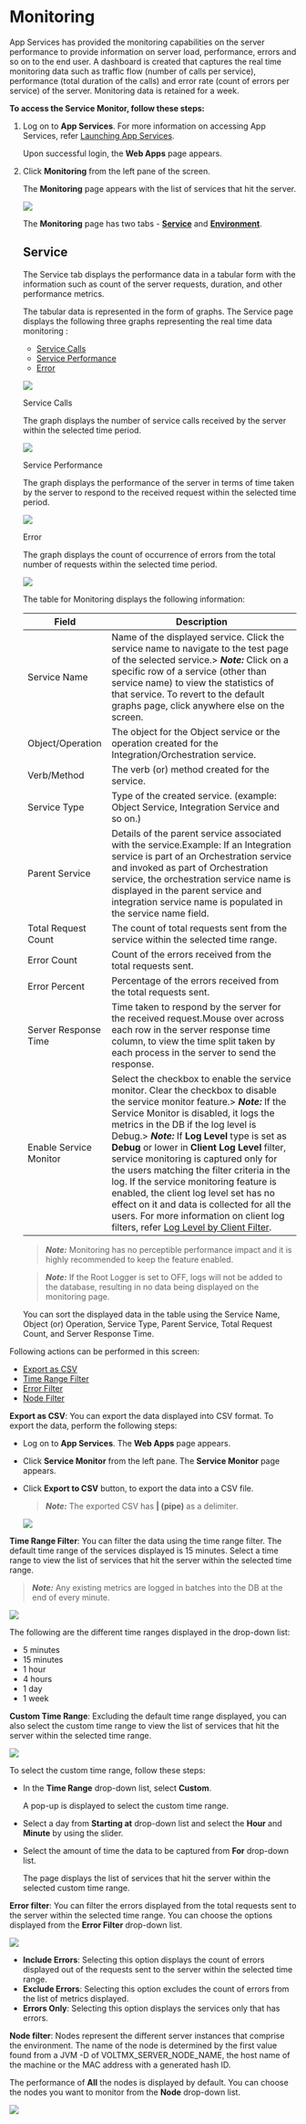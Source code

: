                             

Monitoring
==========

App Services has provided the monitoring capabilities on the server performance to provide information on server load, performance, errors and so on to the end user. A dashboard is created that captures the real time monitoring data such as traffic flow (number of calls per service), performance (total duration of the calls) and error rate (count of errors per service) of the server. Monitoring data is retained for a week.

**To access the Service Monitor, follow these steps:**

1.  Log on to **App Services**. For more information on accessing App Services, refer [Launching App Services](Launching_Admin_Console.md).
    
    Upon successful login, the **Web Apps** page appears.
    
2.  Click **Monitoring** from the left pane of the screen.
    
    The **Monitoring** page appears with the list of services that hit the server.
    
    ![](Resources/Images/Service_Monitor_623x301.png)
    
    The **Monitoring** page has two tabs - **[Service](#service)** and **[Environment](#Environm)**.
    
    Service
    -------
    
    The Service tab displays the performance data in a tabular form with the information such as count of the server requests, duration, and other performance metrics.
    
    The tabular data is represented in the form of graphs. The Service page displays the following three graphs representing the real time data monitoring :
    
    *   [Service Calls](#Calls)
    *   [Service Performance](#Performance)
    *   [Error](#Error)
    
    ![](Resources/Images/Service_626x310.png)
    
    Service Calls
    
    The graph displays the number of service calls received by the server within the selected time period.
    
    ![](Resources/Images/Service_Calls_354x301.png)
    
    Service Performance
    
    The graph displays the performance of the server in terms of time taken by the server to respond to the received request within the selected time period.
    
    ![](Resources/Images/Service_Performance_353x284.png)
    
    Error
    
    The graph displays the count of occurrence of errors from the total number of requests within the selected time period.
    
    ![](Resources/Images/Error_353x285.png)
    
    The table for Monitoring displays the following information:
    
    | Field | Description |
    | --- | --- |
    | Service Name | Name of the displayed service. Click the service name to navigate to the test page of the selected service.> **_Note:_** Click on a specific row of a service (other than service name) to view the statistics of that service. To revert to the default graphs page, click anywhere else on the screen. |
    | Object/Operation | The object for the Object service or the operation created for the Integration/Orchestration service. |
    | Verb/Method | The verb (or) method created for the service. |
    | Service Type | Type of the created service. (example: Object Service, Integration Service and so on.) |
    | Parent Service | Details of the parent service associated with the service.Example: If an Integration service is part of an Orchestration service and invoked as part of Orchestration service, the orchestration service name is displayed in the parent service and integration service name is populated in the service name field. |
    | Total Request Count | The count of total requests sent from the service within the selected time range. |
    | Error Count | Count of the errors received from the total requests sent. |
    | Error Percent | Percentage of the errors received from the total requests sent. |
    | Server Response Time | Time taken to respond by the server for the received request.Mouse over across each row in the server response time column, to view the time split taken by each process in the server to send the response. |
    | Enable Service Monitor | Select the checkbox to enable the service monitor. Clear the checkbox to disable the service monitor feature.> **_Note:_** If the Service Monitor is disabled, it logs the metrics in the DB if the log level is Debug.> **_Note:_** If **Log Level** type is set as **Debug** or lower in **Client Log Level** filter, service monitoring is captured only for the users matching the filter criteria in the log. If the service monitoring feature is enabled, the client log level set has no effect on it and data is collected for all the users. For more information on client log filters, refer [Log Level by Client Filter](Settings.md#loglevel_Client). |
    
    > **_Note:_** Monitoring has no perceptible performance impact and it is highly recommended to keep the feature enabled.<br>

    > **_Note:_** If the Root Logger is set to OFF, logs will not be added to the database, resulting in no data being displayed on the monitoring page.
      
    You can sort the displayed data in the table using the Service Name, Object (or) Operation, Service Type, Parent Service, Total Request Count, and Server Response Time.
    

Following actions can be performed in this screen:

*   [Export as CSV](#Export_CSV)
*   [Time Range Filter](#Time_Range)
*   [Error Filter](#Error_filter)
*   [Node Filter](#Node)

**Export as CSV**: You can export the data displayed into CSV format. To export the data, perform the following steps:

*   Log on to **App Services**. The **Web Apps** page appears.
*   Click **Service Monitor** from the left pane. The **Service Monitor** page appears.
*   Click **Export to CSV** button, to export the data into a CSV file.
    
    > **_Note:_** The exported CSV has **| (pipe)** as a delimiter.
    
    ![](Resources/Images/CSV_format.png)
    

**Time Range Filter**: You can filter the data using the time range filter. The default time range of the services displayed is 15 minutes. Select a time range to view the list of services that hit the server within the selected time range.

> **_Note:_** Any existing metrics are logged in batches into the DB at the end of every minute.

![](Resources/Images/Time_range.png)

The following are the different time ranges displayed in the drop-down list:

*   5 minutes
*   15 minutes
*   1 hour
*   4 hours
*   1 day
*   1 week

**Custom Time Range**: Excluding the default time range displayed, you can also select the custom time range to view the list of services that hit the server within the selected time range.

![](Resources/Images/Integration/Custom_Timerange.png)

To select the custom time range, follow these steps:

*   In the **Time Range** drop-down list, select **Custom**.
    
    A pop-up is displayed to select the custom time range.
    
*   Select a day from **Starting at** drop-down list and select the **Hour** and **Minute** by using the slider.
*   Select the amount of time the data to be captured from **For** drop-down list.
    
    The page displays the list of services that hit the server within the selected custom time range.
    

**Error filter**: You can filter the errors displayed from the total requests sent to the server within the selected time range. You can choose the options displayed from the **Error Filter** drop-down list.

![](Resources/Images/Error_filter.png)

*   **Include Errors**: Selecting this option displays the count of errors displayed out of the requests sent to the server within the selected time range.
*   **Exclude Errors**: Selecting this option excludes the count of errors from the list of metrics displayed.
*   **Errors Only**: Selecting this option displays the services only that has errors.

**Node filter**: Nodes represent the different server instances that comprise the environment. The name of the node is determined by the first value found from a JVM -D of VOLTMX\_SERVER\_NODE\_NAME, the host name of the machine or the MAC address with a generated hash ID.

The performance of **All** the nodes is displayed by default. You can choose the nodes you want to monitor from the **Node** drop-down list.

![](Resources/Images/Node_Filter.PNG)
